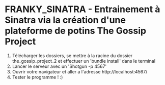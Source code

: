 # FRANKY_SINATRA - Entrainement à Sinatra via la création d'une plateforme de potins The Gossip Project

1. Télécharger les dossiers, se mettre à la racine du dossier the_gossip_project_2 et effectuer un 'bundle install' dans le terminal
2. Lancer le serveur avec un 'Shotgun -p 4567'
3. Ouvrir votre navigateur et aller a l'adresse http://localhost:4567/
4. Tester le programme ! :)
